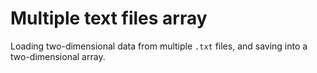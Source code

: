 Multiple text files array
==========================

Loading two-dimensional data from multiple `.txt` files, and saving into a two-dimensional array.
